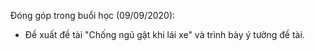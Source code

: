 Đóng góp trong buổi học (09/09/2020):
- Đề xuất đề tài "Chống ngủ gật khi lái xe" và trình bày ý tưởng đề tài.
